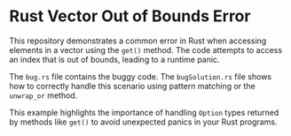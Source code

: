 # Rust Vector Out of Bounds Error

This repository demonstrates a common error in Rust when accessing elements in a vector using the `get()` method.  The code attempts to access an index that is out of bounds, leading to a runtime panic.

The `bug.rs` file contains the buggy code.  The `bugSolution.rs` file shows how to correctly handle this scenario using pattern matching or the `unwrap_or` method.

This example highlights the importance of handling `Option` types returned by methods like `get()` to avoid unexpected panics in your Rust programs.